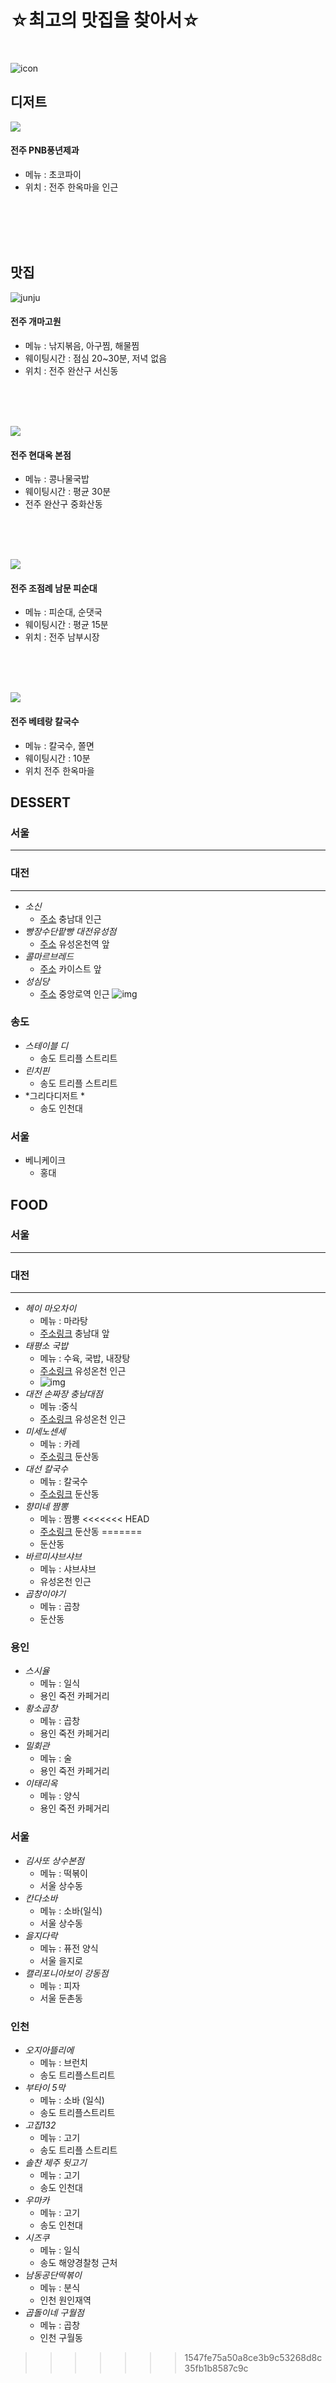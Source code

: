 # ☆최고의 맛집을 찾아서☆
<br/>

![icon](https://item.kakaocdn.net/do/145e6bf1f7cc70a6d9dad443af101a70f43ad912ad8dd55b04db6a64cddaf76d)

## 디저트
![](https://pup-review-phinf.pstatic.net/MjAyMzAxMTJfMTI5/MDAxNjczNDUxODczMTY5.lMx2heSjfB3lwPI8ooiEyfH2H9sdfumE94H1Il7ZgPIg.wDjEbVx4gGX5sl6l4-nLmA19WA0Go_Zr60i0H6sbE-gg.JPEG/20230109_131932.jpg)
#### 전주 PNB풍년제과
- 메뉴 : 초코파이
- 위치 : 전주 한옥마을 인근
<br> 
<br> 
<br> 
<br> 

## 맛집

![junju](https://d12zq4w4guyljn.cloudfront.net/300_300_20220204140012_photo2_b8a3221308d3.jpg)
#### 전주 개마고원 
- 메뉴 : 낚지볶음, 아구찜, 해물찜
- 웨이팅시간 : 점심 20~30분, 저녁 없음
- 위치 : 전주 완산구 서신동 
<br> 
<br> 
<br> 


![](https://pup-review-phinf.pstatic.net/MjAyMzAxMTBfMTA2/MDAxNjczMzU0MDYxNjQ3.NBGgl-yxgCxraCaNhMQjsI5vMsrRRqjUtxp_EOhXi3wg.jIpu6xxHsvYZQcxyL6Ckm5tcT9J-4yQ6DUgawHgmHp8g.JPEG/1673353776745-0.jpg)
#### 전주 현대옥 본점
- 메뉴 : 콩나물국밥
- 웨이팅시간 : 평균 30분
- 전주 완산구 중화산동
<br> 
<br> 
<br> 



![](https://ldb-phinf.pstatic.net/20151113_30/1447396114906PXg0R_JPEG/167063555853660_0.jpg)
#### 전주 조점례 남문 피순대
- 메뉴 : 피순대, 순댓국
- 웨이팅시간 : 평균 15분
- 위치 : 전주 남부시장
<br> 
<br> 
<br> 

![](https://ldb-phinf.pstatic.net/20210110_255/16102184980371iS1l_JPEG/6bdVXkyyb0lFksIyZezC-sVZ.jpg)
#### 전주 베테랑 칼국수
- 메뉴 : 칼국수, 쫄면
- 웨이팅시간 : 10분
- 위치 전주 한옥마을
## **DESSERT**

### **서울**
---



### **대전**
---
- *소신*
  - [주소](https://naver.me/5s93sev2) 충남대 인근
- *빵장수단팥빵 대전유성점*
  - [주소](https://naver.me/Gw5EIPkm) 유성온천역 앞
- *콜마르브레드*
  - [주소](https://naver.me/5kLXTGip) 카이스트 앞
- *성심당*
  - [주소](https://naver.me/FXZr5T27) 중앙로역 인근
  ![img](https://ak-d.tripcdn.com/images/1i63l22347kts2dsh31FB.jpg?proc=source/trip)

### **송도**
- *스테이블 디*
  - 송도 트리플 스트리트
- *린치핀* 
  - 송도 트리플 스트리트
- *그리다디저트 *
  - 송도 인천대

### **서울**
- 베니케이크 
  - 홍대


## **FOOD**

### **서울**
---

### 대전
---
- *헤이 마오차이*
  - 메뉴 : 마라탕
  - [주소링크](https://naver.me/F1IMP6Zg) 충남대 앞
- *태평소 국밥*
  - 메뉴 : 수육, 국밥, 내장탕
  - [주소링크](https://naver.me/FU39u9ps) 유성온천 인근
  - ![img](https://thingool123.godohosting.com/data/goods/21/07/29/1000021873/1000021873_detail_05.jpg)
- *대전 손짜장 충남대점*
  - 메뉴 :중식
  - [주소링크](https://naver.me/GC2aQEeu) 유성온천 인근
- *미세노센세*
  - 메뉴 : 카레
  - [주소링크](https://naver.me/5HSEp6vb) 둔산동
- *대선 칼국수*
  - 메뉴 : 칼국수
  - [주소링크](https://naver.me/Gul0oyqN) 둔산동
- *향미네 짬뽕*
  - 메뉴 : 짬뽕
<<<<<<< HEAD
  - [주소링크](https://naver.me/FrvGeZKB) 둔산동
=======
  - 둔산동
- *바르미샤브샤브*
  - 메뉴 : 샤브샤브
  - 유성온천 인근
- *곱창이야기*
  - 메뉴 : 곱창
  - 둔산동

### 용인
- *스시율*
  - 메뉴 : 일식 
  - 용인 죽전 카페거리
- *황소곱창*
  - 메뉴 : 곱창
  - 용인 죽전 카페거리
- *밀회관*
  - 메뉴 : 술 
  - 용인 죽전 카페거리
- *이태리옥*
  - 메뉴 : 양식
  - 용인 죽전 카페거리

### 서울
- *김사또 상수본점*
  - 메뉴 : 떡볶이
  - 서울 상수동
- *칸다소바*
  - 메뉴 : 소바(일식)
  - 서울 상수동
- *을지다락*
  - 메뉴 : 퓨전 양식
  - 서울 을지로
- *캘리포니아보이 강동점*
  - 메뉴 : 피자
  - 서울 둔촌동

### 인천
- *오지아뜰리에*
  - 메뉴 : 브런치
  - 송도 트리플스트리트
- *부타이 5막*
  - 메뉴 : 소바 (일식)
  - 송도 트리플스트리트
- *고집132* 
  - 메뉴 : 고기
  - 송도 트리플 스트리트
- *솔찬 제주 뒷고기*
  - 메뉴 : 고기
  - 송도 인천대
- *우마카*
  - 메뉴 : 고기
  - 송도 인천대
- *시즈쿠* 
  - 메뉴 : 일식
  - 송도 해양경찰청 근처
- *남동공단떡볶이*
  - 메뉴 : 분식
  - 인천 원인재역
- *곱돌이네 구월점*
  - 메뉴 : 곱창
  - 인천 구월동

>>>>>>> 1547fe75a50a8ce3b9c53268d8c35fb1b8587c9c
